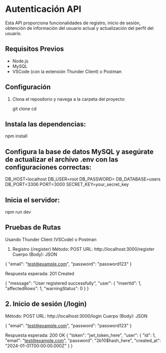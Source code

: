 # Autenticación API

Esta API proporciona funcionalidades de registro, inicio de sesión, obtención de información del usuario actual y actualización del perfil del usuario.

## Requisitos Previos

- Node.js
- MySQL
- VSCode (con la extensión Thunder Client) o Postman

## Configuración

1. Clona el repositorio y navega a la carpeta del proyecto:

   git clone <repositorio>
   cd <proyecto>

## Instala las dependencias: 
npm install

## Configura la base de datos MySQL y asegúrate de actualizar el archivo .env con las configuraciones correctas:

DB_HOST=localhost
DB_USER=root
DB_PASSWORD=
DB_DATABASE=users
DB_PORT=3306
PORT=3000
SECRET_KEY=your_secret_key
## Inicia el servidor:

npm run dev

## Pruebas de Rutas
Usando Thunder Client (VSCode) o Postman
1. Registro (/register)
Método: POST 
URL: http://localhost:3000/register
Cuerpo (Body): JSON

{
  "email": "test@example.com",
  "password": "password123"
}

Respuesta esperada: 201 Created

{
  "message": "User registered successfully",
  "user": {
    "insertId": 1,
    "affectedRows": 1,
    "warningStatus": 0
  }
}
## 2. Inicio de sesión (/login)
Método: POST
URL: http://localhost:3000/login
Cuerpo (Body): JSON

{
  "email": "test@example.com",
  "password": "password123"
}

Respuesta esperada: 200 OK
{
  "token": "jwt_token_here",
  "user": {
    "id": 1,
    "email": "test@example.com",
    "password": "$2b$10$hash_here",
    "created_at": "2024-01-01T00:00:00.000Z"
  }
}